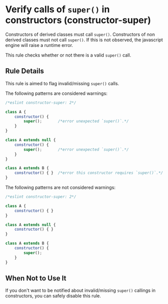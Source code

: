 # Verify calls of `super()` in constructors (constructor-super)

Constructors of derived classes must call `super()`.
Constructors of non derived classes must not call `super()`.
If this is not observed, the javascript engine will raise a runtime error.

This rule checks whether or not there is a valid `super()` call.

## Rule Details

This rule is aimed to flag invalid/missing `super()` calls.

The following patterns are considered warnings:

```js
/*eslint constructor-super: 2*/

class A {
    constructor() {
        super();       /*error unexpected `super()`.*/
    }
}

class A extends null {
    constructor() {
        super();       /*error unexpected `super()`.*/
    }
}

class A extends B {
    constructor() { }  /*error this constructor requires `super()`.*/
}
```

The following patterns are not considered warnings:

```js
/*eslint constructor-super: 2*/

class A {
    constructor() { }
}

class A extends null {
    constructor() { }
}

class A extends B {
    constructor() {
        super();
    }
}
```

## When Not to Use It

If you don't want to be notified about invalid/missing `super()` callings in constructors, you can safely disable this rule.

